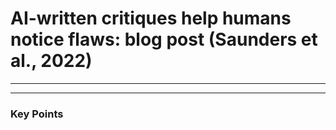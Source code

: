 # AI-written critiques help humans notice flaws: blog post (Saunders et al., 2022) 

---
 

---
### Key Points